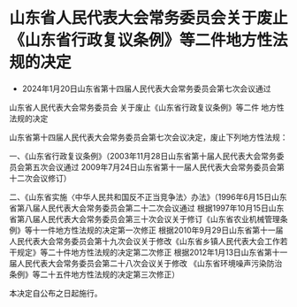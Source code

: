 # 山东省人民代表大会常务委员会关于废止《山东省行政复议条例》等二件地方性法规的决定

- 2024年1月20日山东省第十四届人民代表大会常务委员会第七次会议通过

<!-- INFO END -->

山东省人民代表大会常务委员会 关于废止《山东省行政复议条例》等二件 地方性法规的决定

山东省第十四届人民代表大会常务委员会第七次会议决定，废止下列地方性法规：

一、《山东省行政复议条例》（2003年11月28日山东省第十届人民代表大会常务委员会第五次会议通过 2009年7月24日山东省第十一届人民代表大会常务委员会第十二次会议修订）

二、《山东省实施〈中华人民共和国反不正当竞争法〉办法》（1996年6月15日山东省第八届人民代表大会常务委员会第二十二次会议通过 根据1997年10月15日山东省第八届人民代表大会常务委员会第三十次会议关于修订《山东省农业机械管理条例》等十一件地方性法规的决定第一次修正 根据2010年9月29日山东省第十一届人民代表大会常务委员会第十九次会议关于修改《山东省乡镇人民代表大会工作若干规定》等二十件地方性法规的决定第二次修正 根据2012年1月13日山东省第十一届人民代表大会常务委员会第二十八次会议关于修改 《山东省环境噪声污染防治条例》等二十五件地方性法规的决定第三次修正）

本决定自公布之日起施行。
